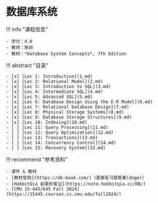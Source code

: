 # 数据库系统

!!! info "课程信息"

    - 学分：4.0
    - 教师：陈岭
    - 教材：*Database System Concepts*, 7th Edition

!!! abstract "目录"

    - [x] [Lec 1: Introduction](1.md)
    - [x] [Lec 2: Relational Model](2.md)
    - [x] [Lec 3: Introduction to SQL](3.md)
    - [x] [Lec 4: Intermediate SQL](4.md)
    - [x] [Lec 5: Advanced SQL](5.md)
    - [x] [Lec 6: Database Design Using the E-R Model](6.md)
    - [x] [Lec 7: Relational Database Design](7.md)
    - [x] [Lec 8: Physical Storage Systems](8.md)
    - [x] [Lec 9: Database Storage Structures](9.md)
    - [x] [Lec 10: Indexing](10.md)
    - [ ] [Lec 11: Query Processing](11.md)
    - [ ] [Lec 12: Query Optimization](12.md)
    - [ ] [Lec 13: Transactions](13.md)
    - [ ] [Lec 14: Concurrency Control](14.md)
    - [ ] [Lec 15: Recovery System](15.md)

!!! recommend "参考资料"

    - 课件 & 教材
    - [教材官网](https://db-book.com/)（里面有习题答案(doge)）
    - [HobbitQia 前辈的笔记](https://note.hobbitqia.cc/DB/)
    - [CMU 15-445/645 Fall 2024](https://15445.courses.cs.cmu.edu/fall2024/)